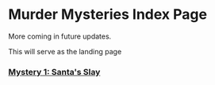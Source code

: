 <!DOCTYPE html>
<html>
<head>
<title>Murder Mysteries</title>
</head>
<body>

<h1>Murder Mysteries Index Page</h1>
<p>More coming in future updates.</p>
<p>This will serve as the landing page </p>
<H3><a href="/SantasSlay/SantasSlay.html" onclick="window.open('/SantasSlay/SantasSlay.html', '_self');">Mystery 1: Santa's Slay</a></H3>


</body>
</html>
